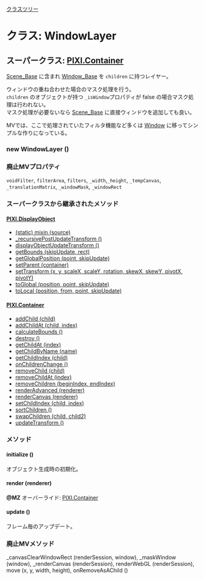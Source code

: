 [クラスツリー](index.md)

# クラス: WindowLayer

## スーパークラス: [PIXI.Container](PIXI.Container.md)

[Scene_Base](Scene_Base.md) に含まれ [Window_Base](Window_Base.md) を `children` に持つレイヤー。

ウィンドウの重ね合わせた場合のマスク処理を行う。<br />
`children` のオブジェクトが持つ `_isWindow`プロパティが false の場合マスク処理は行われない。<br />
マスク処理が必要ないなら [Scene_Base](Scene_Base.md) に直接ウィンドウを追加しても良い。

MVでは、ここで処理されていたフィルタ機能など多くは [Window](Window.md) に移ってシンプルな作りになっている。

### new WindowLayer ()

### 廃止MVプロパティ
`voidFilter`, `filterArea`, `filters`,  `_width`,`_height`, `_tempCanvas`, `_translationMatrix`, `_windowMask`, `_windowRect`

### スーパークラスから継承されたメソッド

#### [PIXI.DisplayObject](PIXI.DisplayObject.md)

* [(static) mixin (source)](PIXI.DisplayObject.md#static-mixin-source)
* [\_recursivePostUpdateTransform ()](PIXI.DisplayObject.md#_recursivepostupdatetransform-)
* [displayObjectUpdateTransform ()](PIXI.DisplayObject.md#displayobjectupdatetransform-)
* [getBounds (skipUpdate, rect)](PIXI.DisplayObject.md#getbounds-skipupdate-rect--pixirectangle)
* [getGlobalPosition (point, skipUpdate)](PIXI.DisplayObject.md#getglobalposition-point-skipupdate--pixipoint)
* [setParent (container)](PIXI.DisplayObject.md#setparent-container--pixicontainer)
* [setTransform (x, y, scaleX, scaleY, rotation, skewX, skewY, pivotX, pivotY)](PIXI.DisplayObject.md#settransform-x-y-scalex-scaley-rotation-skewx-skewy-pivotx-pivoty--pixidisplayobject)
* [toGlobal (position, point, skipUpdate)](PIXI.DisplayObject.md#toglobal-position-point-skipupdate--pixipoint)
* [toLocal (position, from, point, skipUpdate)](PIXI.DisplayObject.md#tolocal-position-from-point-skipupdate--pixipoint)

#### [PIXI.Container](PIXI.Container.md)

* [addChild (child) ](PIXI.Container.md#addchild-child--pixidisplayobject)
* [addChildAt (child, index)](PIXI.Container.md#addchildat-child-index--pixidisplayobject)
* [calculateBounds ()](PIXI.Container.md#calculatebounds-)
* [destroy ()](PIXI.Container.md#destroy-)
* [getChildAt (index)](PIXI.Container.md#getchildat-index--pixidisplayobject)
* [getChildByName (name)](PIXI.Container.md#getchildbyname-name--pixidisplayobject)
* [getChildIndex (child)](PIXI.Container.md#getchildindex-child--pixidisplayobject)
* [onChildrenChange ()](PIXI.Container.md#onchildrenchange-)
* [removeChild (child)](PIXI.Container.md#removechild-child--pixidisplayobject)
* [removeChildAt (index)](PIXI.Container.md#removechildat-index--pixidisplayobject)
* [removeChildren (beginIndex, endIndex)](PIXI.Container.md#removechildren-beginindex-endindex--arraypixidisplayobject)
* [renderAdvanced (renderer)](PIXI.Container.md#renderadvanced-renderer)
* [renderCanvas (renderer)](PIXI.Container.md#rendercanvas-renderer)
* [setChildIndex (child, index)](PIXI.Container.md#setchildindex-child-index)
* [sortChildren ()](PIXI.Container.md#sortchildren-)
* [swapChildren (child, child2)](PIXI.Container.md#swapchildren-child-child2)
* [updateTransform ()](PIXI.Container.md#updatetransform-)


### メソッド

#### initialize ()
オブジェクト生成時の初期化。


#### render (renderer)
**@MZ** オーバーライド: [PIXI.Container](PIXI.Container.md#render-renderer)


#### update ()
フレーム毎のアップデート。


### 廃止MVメソッド
_canvasClearWindowRect (renderSession, window), _maskWindow (window), _renderCanvas (renderSession), renderWebGL (renderSession), move (x, y, width, height), onRemoveAsAChild ()